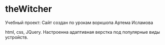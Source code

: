 # theWitcher
Учебный проект: Сайт создан по урокам воркшопа Артема Исламова

html, css, JQuery.
Настроенна адаптивная верстка под популярные виды устройств.
